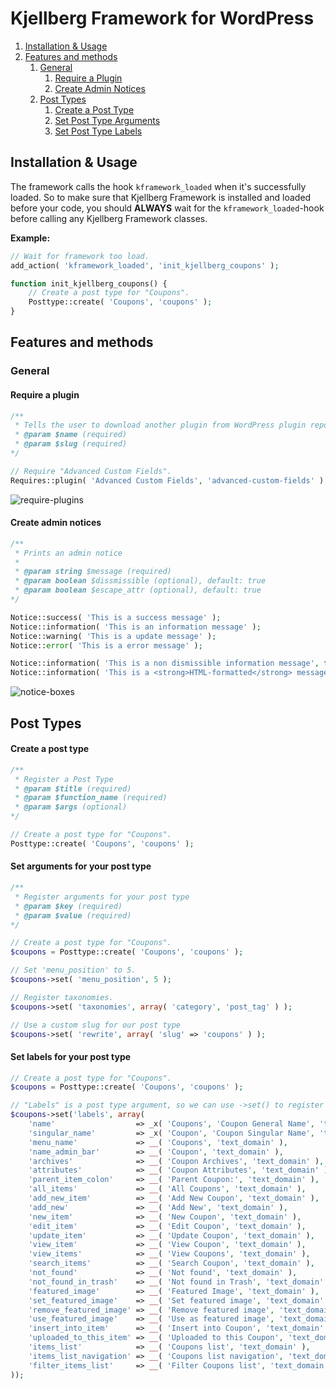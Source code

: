 # Kjellberg Framework for WordPress

1. [Installation & Usage](#installation--usage)
2. [Features and methods](#features-and-methods)
	1. [General](#general)
		1. [Require a Plugin](#require-a-plugin)
		2. [Create Admin Notices](#create-admin-notices)
	2. [Post Types](#post-types)
		1. [Create a Post Type](#create-a-post-type)
		2. [Set Post Type Arguments](#set-arguments-for-your-post-type)
		3. [Set Post Type Labels](#set-labels-for-your-post-type)

## Installation & Usage
The framework calls the hook ```kframework_loaded``` when it's successfully loaded. So to make sure that Kjellberg Framework is installed and loaded before your code, you should **ALWAYS** wait for the ```kframework_loaded```-hook before calling any Kjellberg Framework classes.

**Example:**
```php
// Wait for framework too load.
add_action( 'kframework_loaded', 'init_kjellberg_coupons' );

function init_kjellberg_coupons() {
	// Create a post type for "Coupons".
	Posttype::create( 'Coupons', 'coupons' );
}
```


## Features and methods
### General

#### Require a plugin
```php
/** 
 * Tells the user to download another plugin from WordPress plugin repository.
 * @param $name (required)
 * @param $slug (required)
*/

// Require "Advanced Custom Fields".
Requires::plugin( 'Advanced Custom Fields', 'advanced-custom-fields' );
```

![require-plugins](https://cloud.githubusercontent.com/assets/2277443/21863989/ea0b9178-d83f-11e6-9274-52a387b44cc6.png)

#### Create admin notices
```php
/**
 * Prints an admin notice
 *
 * @param string $message (required)
 * @param boolean $dissmissible (optional), default: true
 * @param boolean $escape_attr (optional), default: true
*/

Notice::success( 'This is a success message' );
Notice::information( 'This is an information message' );
Notice::warning( 'This is a update message' );
Notice::error( 'This is a error message' );

Notice::information( 'This is a non dismissible information message', false );
Notice::information( 'This is a <strong>HTML-formatted</strong> message', true, false );
```

![notice-boxes](https://cloud.githubusercontent.com/assets/2277443/21863937/b5f3e7aa-d83f-11e6-8bc6-6c88462118aa.png)


## Post Types
#### Create a post type
```php
/** 
 * Register a Post Type
 * @param $title (required)
 * @param $function_name (required)
 * @param $args (optional)
*/

// Create a post type for "Coupons".
Posttype::create( 'Coupons', 'coupons' );
```
#### Set arguments for your post type
```php
/**
 * Register arguments for your post type
 * @param $key (required)
 * @param $value (required)
*/

// Create a post type for "Coupons".
$coupons = Posttype::create( 'Coupons', 'coupons' );

// Set 'menu_position' to 5.
$coupons->set( 'menu_position', 5 );

// Register taxonomies.
$coupons->set( 'taxonomies', array( 'category', 'post_tag' ) );

// Use a custom slug for our post type
$coupons->set( 'rewrite', array( 'slug' => 'coupons' ) );
```

#### Set labels for your post type
```php
// Create a post type for "Coupons".
$coupons = Posttype::create( 'Coupons', 'coupons' );

// "Labels" is a post type argument, so we can use ->set() to register labels.
$coupons->set('labels', array(
	'name'                  => _x( 'Coupons', 'Coupon General Name', 'text_domain' ),
	'singular_name'         => _x( 'Coupon', 'Coupon Singular Name', 'text_domain' ),
	'menu_name'             => __( 'Coupons', 'text_domain' ),
	'name_admin_bar'        => __( 'Coupon', 'text_domain' ),
	'archives'              => __( 'Coupon Archives', 'text_domain' ),
	'attributes'            => __( 'Coupon Attributes', 'text_domain' ),
	'parent_item_colon'     => __( 'Parent Coupon:', 'text_domain' ),
	'all_items'             => __( 'All Coupons', 'text_domain' ),
	'add_new_item'          => __( 'Add New Coupon', 'text_domain' ),
	'add_new'               => __( 'Add New', 'text_domain' ),
	'new_item'              => __( 'New Coupon', 'text_domain' ),
	'edit_item'             => __( 'Edit Coupon', 'text_domain' ),
	'update_item'           => __( 'Update Coupon', 'text_domain' ),
	'view_item'             => __( 'View Coupon', 'text_domain' ),
	'view_items'            => __( 'View Coupons', 'text_domain' ),
	'search_items'          => __( 'Search Coupon', 'text_domain' ),
	'not_found'             => __( 'Not found', 'text_domain' ),
	'not_found_in_trash'    => __( 'Not found in Trash', 'text_domain' ),
	'featured_image'        => __( 'Featured Image', 'text_domain' ),
	'set_featured_image'    => __( 'Set featured image', 'text_domain' ),
	'remove_featured_image' => __( 'Remove featured image', 'text_domain' ),
	'use_featured_image'    => __( 'Use as featured image', 'text_domain' ),
	'insert_into_item'      => __( 'Insert into Coupon', 'text_domain' ),
	'uploaded_to_this_item' => __( 'Uploaded to this Coupon', 'text_domain' ),
	'items_list'            => __( 'Coupons list', 'text_domain' ),
	'items_list_navigation' => __( 'Coupons list navigation', 'text_domain' ),
	'filter_items_list'     => __( 'Filter Coupons list', 'text_domain' ),
));
```
